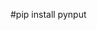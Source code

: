 <!-- To not see the command prompt, just change the name of the file to keylogger.pyw 
and to stop it, went to Task Manager, then search for Python then end of task -->

<!-- Make it simple -->

#pip install pynput

